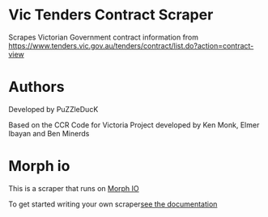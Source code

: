 
# Vic Tenders Contract Scraper

Scrapes Victorian Government contract information from https://www.tenders.vic.gov.au/tenders/contract/list.do?action=contract-view

# Authors

Developed by PuZZleDucK

Based on the CCR Code for Victoria Project developed by Ken Monk, Elmer Ibayan and Ben Minerds

# Morph io

This is a scraper that runs on [Morph IO](https://morph.io/PuZZleDucK/VIC_Tenders)

To get started writing your own scraper[see the documentation](https://morph.io/documentation)
